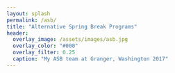 ```yaml
---
layout: splash
permalink: /asb/
title: "Alternative Spring Break Programs"
header:
  overlay_image: /assets/images/asb.jpg
  overlay_color: "#000"
  overlay_filter: 0.25
  caption: "My ASB team at Granger, Washington 2017"
---
```

